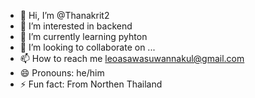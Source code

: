 - 👋 Hi, I’m @Thanakrit2
- 👀 I’m interested in backend
- 🌱 I’m currently learning pyhton
- 💞️ I’m looking to collaborate on ...
- 📫 How to reach me leoasawasuwannakul@gmail.com
- 😄 Pronouns: he/him
- ⚡ Fun fact: From Northen Thailand 

<!---
Thanakrit2/Thanakrit2 is a ✨ special ✨ repository because its `README.md` (this file) appears on your GitHub profile.
You can click the Preview link to take a look at your changes.
--->
